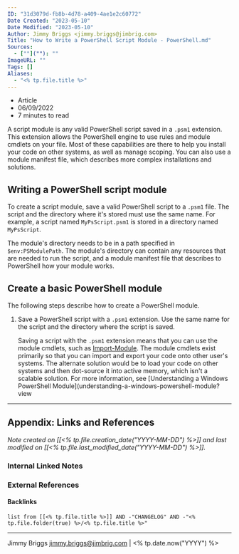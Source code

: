 ```yaml
---
ID: "31d3079d-fb8b-4d78-a409-4ae1e2c60772"
Date Created: "2023-05-10"
Date Modified: "2023-05-10"
Author: Jimmy Briggs <jimmy.briggs@jimbrig.com>
Title: "How to Write a PowerShell Script Module - PowerShell.md"
Sources: 
  - [""](""): ""
ImageURL: ""
Tags: []
Aliases:
  - "<% tp.file.title %>"
---
```


*   Article
*   06/09/2022
*   7 minutes to read

A script module is any valid PowerShell script saved in a `.psm1` extension. This extension allows the PowerShell engine to use rules and module cmdlets on your file. Most of these capabilities are there to help you install your code on other systems, as well as manage scoping. You can also use a module manifest file, which describes more complex installations and solutions.

Writing a PowerShell script module
----------------------------------

To create a script module, save a valid PowerShell script to a `.psm1` file. The script and the directory where it's stored must use the same name. For example, a script named `MyPsScript.psm1` is stored in a directory named `MyPsScript`.

The module's directory needs to be in a path specified in `$env:PSModulePath`. The module's directory can contain any resources that are needed to run the script, and a module manifest file that describes to PowerShell how your module works.

Create a basic PowerShell module
--------------------------------

The following steps describe how to create a PowerShell module.

1.  Save a PowerShell script with a `.psm1` extension. Use the same name for the script and the directory where the script is saved.
    
    Saving a script with the `.psm1` extension means that you can use the module cmdlets, such as [Import-Module](/en-us/powershell/module/Microsoft.PowerShell.Core/Import-Module). The module cmdlets exist primarily so that you can import and export your code onto other user's systems. The alternate solution would be to load your code on other systems and then dot-source it into active memory, which isn't a scalable solution. For more information, see [Understanding a Windows PowerShell Module](understanding-a-windows-powershell-module?view

***

## Appendix: Links and References

*Note created on [[<% tp.file.creation_date("YYYY-MM-DD") %>]] and last modified on [[<% tp.file.last_modified_date("YYYY-MM-DD") %>]].*

### Internal Linked Notes

### External References

#### Backlinks

```dataview
list from [[<% tp.file.title %>]] AND -"CHANGELOG" AND -"<% tp.file.folder(true) %>/<% tp.file.title %>"
```


***

Jimmy Briggs <jimmy.briggs@jimbrig.com> | <% tp.date.now("YYYY") %>